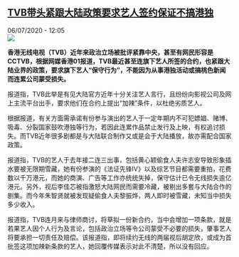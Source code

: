 <!--1594032926000-->
[TVB带头紧跟大陆政策要求艺人签约保证不搞港独](http://www.rfi.fr//cn/%E4%B8%AD%E5%9B%BD/20200706-tvb%E5%B8%A6%E5%A4%B4%E7%B4%A7%E8%B7%9F%E5%A4%A7%E9%99%86%E6%94%BF%E7%AD%96%E8%A6%81%E6%B1%82%E8%89%BA%E4%BA%BA%E7%AD%BE%E7%BA%A6%E4%BF%9D%E8%AF%81%E4%B8%8D%E6%90%9E%E6%B8%AF%E7%8B%AC)
------

<div>06/07/2020 - 12:05</div><img src="https://s.rfi.fr/media/display/ce9233d2-bf6f-11ea-966a-005056bff430/w:310/p:16x9/HK0706.jpg"><p><strong>香港无线电视（TVB）近年来政治立场被批评紧靠中央，甚至有网民形容是CCTVB，根据网媒香港01报道，TVB最近甚至连旗下艺人所签的合约，也紧跟大陆业界的政策，要求旗下艺人“保守行为”，不能因为从事港独活动或搞桃色新闻而连累公司蒙受损失。</strong></p><div class="t-content__body u-clearfix"><div class="m-interstitial"></div><p>报道指，TVB此举是有见大陆官方近年十分关注艺人言行，且纷纷向影视公司及网上主流平台出手，要求他们在合约上提出“加辣”条件，以杜绝劣质艺人。</p><p>根据报道，有关方面需承诺有份参与演出的艺人于一定年期内不可犯嫖娼、赌博、吸毒、分裂国家鼓吹港独等行为，若因此连累作品禁止发行及上映，有权追讨损失。而TVB近年很多剧都是与大陆联合制作又或是会于大陆播放，故亦需配合国家政策。</p><p>报道指，TVB的艺人于去年接二连三出事，包括黄心颖偷食人夫许志安导致形象插水要被无限期雪藏，她有份参演的《法证先锋IV》以及综艺节目都需要重拍，花费数以千万港元，而她的商演、广告等工作亦统统失掉，保守估计已令无线损失逾亿港元。另外，视后李佳芯被指激怒大陆网民而需要冷藏，被剔出多套与大陆合作的剧集。而今年朱智贤就被发现疑偷食人夫黎振烨，两人即时被雪藏，未知当中损失多少收入。</p><p>报道指，TVB连月来与律师商讨，将草拟一份新合约，当中会增加一项条款，就是若果艺人因个人行为及言论，包括政治立场等令公司蒙受不必要的损失，肇事艺人将要承担一切责任及赔偿。该报道指，即将续约无线的两届视后胡定欣，或成为首批签这项加辣新条款的艺人，她回覆传媒表示对此不清楚，所以没有回应。</p><div class="o-self-promo o-self-promo--nl o-self-promo--hidden" data-selfpromo-newsletter></div><div class="o-self-promo o-self-promo--app o-self-promo--hidden" data-selfpromo-app></div></div>
